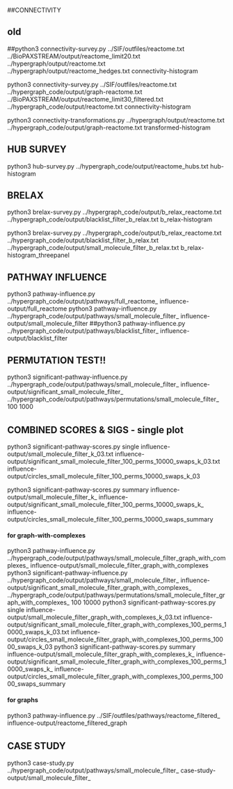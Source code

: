 ##CONNECTIVITY
## old
##python3 connectivity-survey.py ../SIF/outfiles/reactome.txt ../BioPAXSTREAM/output/reactome_limit20.txt ../hypergraph/output/reactome.txt ../hypergraph/output/reactome_hedges.txt connectivity-histogram

python3 connectivity-survey.py ../SIF/outfiles/reactome.txt ../hypergraph_code/output/graph-reactome.txt ../BioPAXSTREAM/output/reactome_limit30_filtered.txt ../hypergraph_code/output/reactome.txt connectivity-histogram

python3 connectivity-transformations.py ../hypergraph/output/reactome.txt ../hypergraph_code/output/graph-reactome.txt transformed-histogram

## HUB SURVEY
python3 hub-survey.py ../hypergraph_code/output/reactome_hubs.txt hub-histogram


## BRELAX
python3 brelax-survey.py ../hypergraph_code/output/b_relax_reactome.txt  ../hypergraph_code/output/blacklist_filter_b_relax.txt b_relax-histogram

python3 brelax-survey.py ../hypergraph_code/output/b_relax_reactome.txt  ../hypergraph_code/output/blacklist_filter_b_relax.txt ../hypergraph_code/output/small_molecule_filter_b_relax.txt b_relax-histogram_threepanel

## PATHWAY INFLUENCE
python3 pathway-influence.py ../hypergraph_code/output/pathways/full_reactome_ influence-output/full_reactome
python3 pathway-influence.py ../hypergraph_code/output/pathways/small_molecule_filter_ influence-output/small_molecule_filter
##python3 pathway-influence.py ../hypergraph_code/output/pathways/blacklist_filter_ influence-output/blacklist_filter

## PERMUTATION TEST!!
python3 significant-pathway-influence.py ../hypergraph_code/output/pathways/small_molecule_filter_ influence-output/significant_small_molecule_filter_ ../hypergraph_code/output/pathways/permutations/small_molecule_filter_ 100 1000

######
## COMBINED SCORES & SIGS - single plot
python3 significant-pathway-scores.py single influence-output/small_molecule_filter_k_03.txt influence-output/significant_small_molecule_filter_100_perms_10000_swaps_k_03.txt influence-output/circles_small_molecule_filter_100_perms_10000_swaps_k_03

python3 significant-pathway-scores.py summary influence-output/small_molecule_filter_k_ influence-output/significant_small_molecule_filter_100_perms_10000_swaps_k_ influence-output/circles_small_molecule_filter_100_perms_10000_swaps_summary

#### for graph-with-complexes
python3 pathway-influence.py ../hypergraph_code/output/pathways/small_molecule_filter_graph_with_complexes_ influence-output/small_molecule_filter_graph_with_complexes
python3 significant-pathway-influence.py ../hypergraph_code/output/pathways/small_molecule_filter_ influence-output/significant_small_molecule_filter_graph_with_complexes_ ../hypergraph_code/output/pathways/permutations/small_molecule_filter_graph_with_complexes_ 100 10000
python3 significant-pathway-scores.py single influence-output/small_molecule_filter_graph_with_complexes_k_03.txt influence-output/significant_small_molecule_filter_graph_with_complexes_100_perms_10000_swaps_k_03.txt influence-output/circles_small_molecule_filter_graph_with_complexes_100_perms_10000_swaps_k_03
python3 significant-pathway-scores.py summary influence-output/small_molecule_filter_graph_with_complexes_k_ influence-output/significant_small_molecule_filter_graph_with_complexes_100_perms_10000_swaps_k_ influence-output/circles_small_molecule_filter_graph_with_complexes_100_perms_10000_swaps_summary


#### for graphs
python3 pathway-influence.py ../SIF/outfiles/pathways/reactome_filtered_ influence-output/reactome_filtered_graph

######

## CASE STUDY
python3 case-study.py ../hypergraph_code/output/pathways/small_molecule_filter_ case-study-output/small_molecule_filter_

